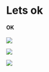 # Lets ok

#### OK

![](~/dotfiles/nvim/pic.jpg)

![](https://gist.ro/s/remote.png)

![](https://static-00.iconduck.com/assets.00/apps-neovim-icon-2048x2048-21jvoi4h.png)
